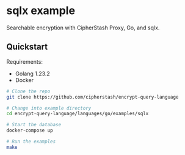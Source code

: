 # sqlx example

Searchable encryption with CipherStash Proxy, Go, and sqlx.

## Quickstart

Requirements:

 - Golang 1.23.2
 - Docker

``` bash
# Clone the repo
git clone https://github.com/cipherstash/encrypt-query-language

# Change into example directory
cd encrypt-query-language/languages/go/examples/sqlx

# Start the database
docker-compose up

# Run the examples
make
```
